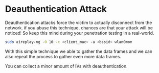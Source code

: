 # Deauthentication Attack

Deauthentication attacks force the victim to actually disconnect from the network. if you abuse this technique, chances are that your attack will be noticed! So keep this mind during your penetration testing in a real-world.

```sh
sudo aireplay-ng -0 10 -c <client_mac> -a <bssid> wlan0mon
```

With this simple technique we able to gather the data frames and we can also repeat the process to gather even more data frames.

You can collect a minor amount of IVs with deauthentication.